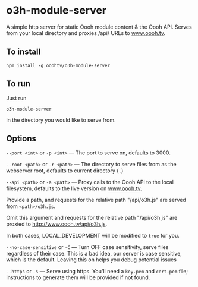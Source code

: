 # o3h-module-server

A simple http server for static Oooh module content &amp; the Oooh API. Serves from your local directory and proxies /api/ URLs to www.oooh.tv.

## To install

`npm install -g ooohtv/o3h-module-server`

## To run

Just run

`o3h-module-server`

in the directory you would like to serve from.

## Options

`--port <int>` or `-p <int>` — The port to serve on, defaults to 3000.

`--root <path>` or `-r <path>` — The directory to serve files from as the webserver root, defaults to current directory (`.`)

`--api <path>` or `-a <path>` — Proxy calls to the Oooh API to the local filesystem, defaults to the live version on www.oooh.tv.

Provide a path, and requests for the relative path "/api/o3h.js" are served from `<path>/o3h.js`.

Omit this argument and requests for the relative path "/api/o3h.js" are proxied to http://www.oooh.tv/api/o3h.js.

In both cases, LOCAL_DEVELOPMENT will be modified to `true` for you.

`--no-case-sensitive` or `-C` — Turn OFF case sensitivity, serve files regardless of their case. This is a bad idea, our server is case sensitive, which is the default. Leaving this on helps you debug potential issues

`--https` or `-s` — Serve using https. You'll need a `key.pem` and `cert.pem` file; instructions to generate them will be provided if not found.
